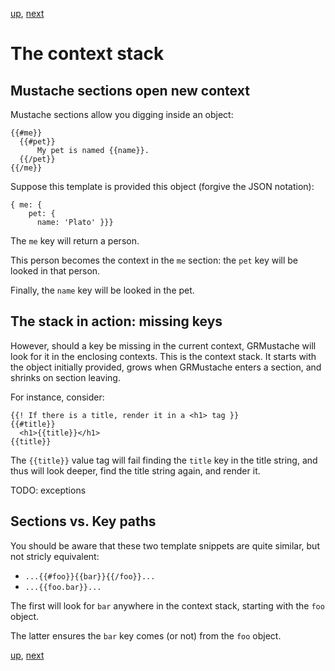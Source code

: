 [up](../runtime.md), [next](loops.md)

The context stack
=================

Mustache sections open new context
----------------------------------

Mustache sections allow you digging inside an object:

    {{#me}}
      {{#pet}}
          My pet is named {{name}}.
      {{/pet}}
    {{/me}}

Suppose this template is provided this object (forgive the JSON notation):

    { me: {
        pet: {
          name: 'Plato' }}}

The `me` key will return a person.

This person becomes the context in the `me` section: the `pet` key will be looked in that person.

Finally, the `name` key will be looked in the pet.

The stack in action: missing keys
---------------------------------

However, should a key be missing in the current context, GRMustache will look for it in the enclosing contexts. This is the context stack. It starts with the object initially provided, grows when GRMustache enters a section, and shrinks on section leaving.

For instance, consider:

    {{! If there is a title, render it in a <h1> tag }}
    {{#title}}
      <h1>{{title}}</h1>
    {{title}}

The `{{title}}` value tag will fail finding the `title` key in the title string, and thus will look deeper, find the title string again, and render it.

TODO: exceptions

Sections vs. Key paths
----------------------

You should be aware that these two template snippets are quite similar, but not stricly equivalent:

- `...{{#foo}}{{bar}}{{/foo}}...`
- `...{{foo.bar}}...`

The first will look for `bar` anywhere in the context stack, starting with the `foo` object.

The latter ensures the `bar` key comes (or not) from the `foo` object.

[up](../runtime.md), [next](loops.md)

